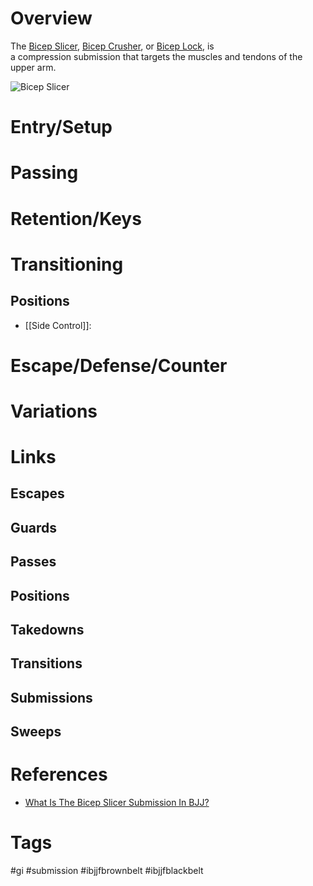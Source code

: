 # Overview
The <u>Bicep Slicer</u>, <u>Bicep Crusher</u>, or <u>Bicep Lock</u>, is a compression submission that targets the muscles and tendons of the upper arm.

![Bicep Slicer](https://cdn.evolve-mma.com/wp-content/uploads/2024/09/bicep-slicer-1.jpg)
# Entry/Setup
# Passing
# Retention/Keys
# Transitioning
## Positions
- [[Side Control]]:
# Escape/Defense/Counter
# Variations
# Links
## Escapes
## Guards
## Passes
## Positions
## Takedowns
## Transitions
## Submissions
## Sweeps
# References
- [What Is The Bicep Slicer Submission In BJJ?](https://evolve-mma.com/blog/what-is-the-bicep-slicer-submission-in-bjj/)
# Tags
#gi #submission #ibjjfbrownbelt #ibjjfblackbelt
